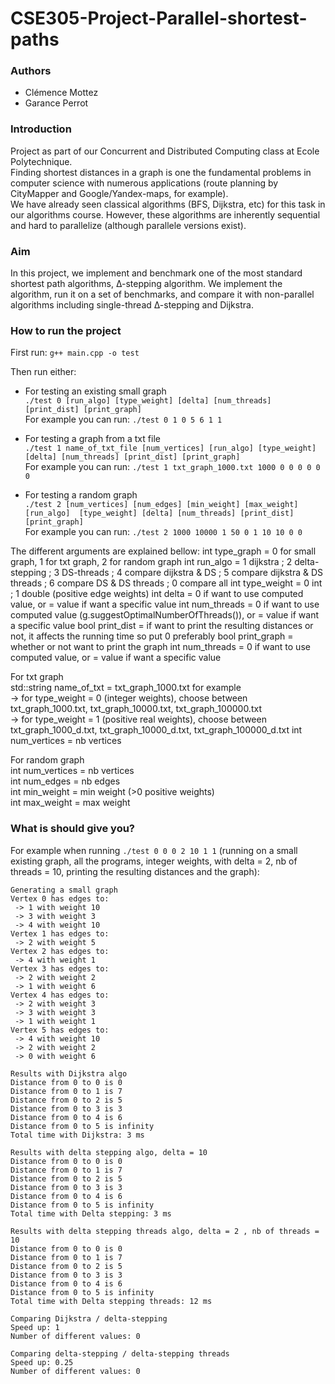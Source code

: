 # CSE305-Project-Parallel-shortest-paths

### Authors  
- Clémence Mottez
- Garance Perrot

### Introduction  
Project as part of our Concurrent and Distributed Computing class at Ecole Polytechnique.  
Finding shortest distances in a graph is one the fundamental problems in computer science with
numerous applications (route planning by CityMapper and Google/Yandex-maps, for example).  
We have already seen classical algorithms (BFS, Dijkstra, etc) for this task in our algorithms course.
However, these algorithms are inherently sequential and hard to parallelize (although parallele versions exist).

### Aim  
In this project, we implement and benchmark one of the most standard shortest path algorithms, ∆-stepping algorithm.
We implement the algorithm, run it on a set of benchmarks, and compare it with non-parallel algorithms including single-thread ∆-stepping and Dijkstra.

### How to run the project
First run: ```g++ main.cpp -o test```  

Then run either:   
- For testing an existing small graph  
```./test 0 [run_algo] [type_weight] [delta] [num_threads] [print_dist] [print_graph]```  
For example you can run: ```./test 0 1 0 5 6 1 1```  
  
- For testing a graph from a txt file  
```./test 1 name_of_txt_file [num_vertices] [run_algo] [type_weight] [delta] [num_threads] [print_dist] [print_graph]```  
For example you can run: ```./test 1 txt_graph_1000.txt 1000 0 0 0 0 0 0```  

- For testing a random graph  
```./test 2 [num_vertices] [num_edges] [min_weight] [max_weight] [run_algo]  [type_weight] [delta] [num_threads] [print_dist] [print_graph]```  
For example you can run: ```./test 2 1000 10000 1 50 0 1 10 10 0 0```  
  
The different arguments are explained bellow: 
int type_graph = 0 for small graph, 1 for txt graph, 2 for random graph 
int run_algo = 1 dijkstra ; 2 delta-stepping ; 3 DS-threads ; 4 compare dijkstra & DS ; 5 compare dijkstra & DS threads ; 6 compare DS & DS threads ; 0 compare all
int type_weight = 0 int ; 1 double (positive edge weights) 
int delta = 0 if want to use computed value, or = value if want a specific value
int num_threads = 0 if want to use computed value (g.suggestOptimalNumberOfThreads()), or = value if want a specific value 
bool print_dist = if want to print the resulting distances or not, it affects the running time so put 0 preferably
bool print_graph = whether or not want to print the graph
int num_threads = 0 if want to use computed value, or = value if want a specific value   
  
For txt graph  
std::string name_of_txt = txt_graph_1000.txt for example  
    -> for type_weight = 0 (integer weights), choose between txt_graph_1000.txt, txt_graph_10000.txt, txt_graph_100000.txt   
    -> for type_weight = 1 (positive real weights), choose between txt_graph_1000_d.txt, txt_graph_10000_d.txt, txt_graph_100000_d.txt
int num_vertices = nb vertices  

For random graph  
int num_vertices = nb vertices  
int num_edges =  nb edges  
int min_weight = min weight (>0 positive weights)  
int max_weight = max weight  

### What is should give you?  
For example when running ```./test 0 0 0 2 10 1 1``` (running on a small existing graph, all the programs, integer weights, with delta = 2, nb of threads = 10, printing the resulting distances and the graph):  
```
Generating a small graph  
Vertex 0 has edges to:  
 -> 1 with weight 10  
 -> 3 with weight 3  
 -> 4 with weight 10  
Vertex 1 has edges to:  
 -> 2 with weight 5  
Vertex 2 has edges to:  
 -> 4 with weight 1  
Vertex 3 has edges to:  
 -> 2 with weight 2  
 -> 1 with weight 6  
Vertex 4 has edges to:  
 -> 2 with weight 3  
 -> 3 with weight 3  
 -> 1 with weight 1  
Vertex 5 has edges to:  
 -> 4 with weight 10  
 -> 2 with weight 2  
 -> 0 with weight 6  
  
Results with Dijkstra algo  
Distance from 0 to 0 is 0  
Distance from 0 to 1 is 7  
Distance from 0 to 2 is 5  
Distance from 0 to 3 is 3  
Distance from 0 to 4 is 6  
Distance from 0 to 5 is infinity  
Total time with Dijkstra: 3 ms  
   
Results with delta stepping algo, delta = 10  
Distance from 0 to 0 is 0  
Distance from 0 to 1 is 7  
Distance from 0 to 2 is 5  
Distance from 0 to 3 is 3  
Distance from 0 to 4 is 6  
Distance from 0 to 5 is infinity  
Total time with Delta stepping: 3 ms  
  
Results with delta stepping threads algo, delta = 2 , nb of threads = 10  
Distance from 0 to 0 is 0  
Distance from 0 to 1 is 7  
Distance from 0 to 2 is 5  
Distance from 0 to 3 is 3  
Distance from 0 to 4 is 6  
Distance from 0 to 5 is infinity  
Total time with Delta stepping threads: 12 ms  
  
Comparing Dijkstra / delta-stepping  
Speed up: 1  
Number of different values: 0  

Comparing delta-stepping / delta-stepping threads  
Speed up: 0.25  
Number of different values: 0  
```


